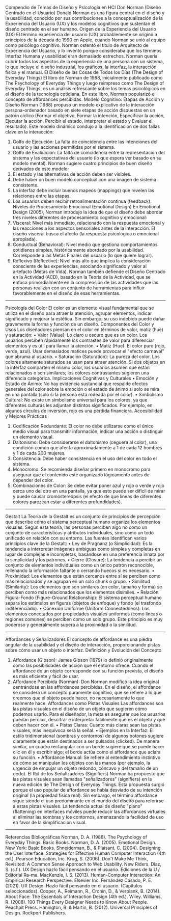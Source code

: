 Compendio de Temas de Diseño y Psicología en HCI
Don Norman (Diseño Centrado en el Usuario)
Donald Norman es una figura central en el diseño y la usabilidad, conocido por sus contribuciones a la conceptualización de la Experiencia del Usuario (UX) y los modelos cognitivos que sustentan el diseño centrado en el ser humano.
Origen de la Experiencia del Usuario (UX)
El término experiencia del usuario (UX) probablemente se originó a principios de la década de 1990 en Apple, cuando Norman se unió al equipo como psicólogo cognitivo. Norman ostentó el título de Arquitecto de Experiencia del Usuario, y lo inventó porque consideraba que los términos Interfaz Humana y usabilidad eran demasiado estrechos. Norman quería cubrir todos los aspectos de la experiencia de una persona con un sistema, lo que incluye el diseño industrial, los gráficos, la interfaz, la interacción física y el manual.
El Diseño de las Cosas de Todos los Días (The Design of Everyday Things)
El libro de Norman de 1988, inicialmente publicado como The Psychology of Everyday Things y luego reimpreso como The Design of Everyday Things, es un análisis refrescante sobre los temas psicológicos en el diseño de la tecnología cotidiana. En este libro, Norman popularizó el concepto de affordances percibidas.
Modelo Cognitivo: Etapas de Acción y Diseño
Norman (1988) propuso un modelo explicativo de la interacción persona-ordenador basado en siete etapas de acción dispuestas en un patrón cíclico (Formar el objetivo, Formar la intención, Especificar la acción, Ejecutar la acción, Percibir el estado, Interpretar el estado y Evaluar el resultado).
Este modelo dinámico condujo a la identificación de dos fallas clave en la interacción:
1. Golfo de Ejecución: La falta de coincidencia entre las intenciones del usuario y las acciones permitidas por el sistema.
2. Golfo de Evaluación: La falta de coincidencia entre la representación del sistema y las expectativas del usuario (lo que espera ver basado en su modelo mental).
Norman sugiere cuatro principios de buen diseño derivados de este modelo:
1. El estado y las alternativas de acción deben ser visibles.
2. Debe haber un buen modelo conceptual con una imagen de sistema consistente.
3. La interfaz debe incluir buenos mapeos (mappings) que revelen las relaciones entre las etapas.
4. Los usuarios deben recibir retroalimentación continua (feedback).
Niveles de Procesamiento Emocional (Emotional Design)
En Emotional Design (2005), Norman introdujo la idea de que el diseño debe abordar tres niveles diferentes de procesamiento cognitivo y emocional:
1. Visceral: Nivel más inmediato, relacionado con la respuesta emocional y las reacciones a los aspectos sensoriales antes de la interacción. El diseño visceral busca el afecto (la respuesta psicológica o emocional apropiada).
2. Conductual (Behavioral): Nivel medio que gestiona comportamientos cotidianos simples, históricamente abordado por la usabilidad. Corresponde a las Metas Finales del usuario (lo que quiere lograr).
3. Reflexivo (Reflective): Nivel más alto que implica la consideración consciente de las experiencias, asociando significado y valor al artefacto (Metas de Vida).
Norman también defiende el Diseño Centrado en la Actividad (ACD), basado en la Teoría de la Actividad, que se enfoca primordialmente en la comprensión de las actividades que las personas realizan con un conjunto de herramientas para influir favorablemente en el diseño de esas herramientas.

--------------------------------------------------------------------------------
Psicología del Color
El color es un elemento visual fundamental que se utiliza en el diseño para atraer la atención, agrupar elementos, indicar significado y mejorar la estética. Sin embargo, su uso indebido puede dañar gravemente la forma y función de un diseño.
Componentes del Color y Usos
Los diseñadores piensan en el color en términos de valor, matiz (hue) y saturación:
• Valor (Value): Lo claro u oscuro que es un color. Los usuarios perciben rápidamente los contrastes de valor para diferenciar elementos y es útil para llamar la atención.
• Matiz (Hue): El color puro (rojo, verde, azul). Usar demasiados matices puede provocar el "efecto carnaval" que abruma al usuario.
• Saturación (Saturation): La pureza del color. Los colores altamente saturados se usan para atraer atención.
Si dos objetos en la interfaz comparten el mismo color, los usuarios asumen que están relacionados o son similares; los colores contrastantes sugieren una diferencia categórica.
Implicaciones Cognitivas y Culturales
• Emoción y Estado de Ánimo: No hay evidencia sustancial que respalde efectos generales del color sobre la emoción o el estado de ánimo si solo se mira en una pantalla (solo si la persona está rodeada por el color).
• Simbolismo Cultural: No existe un simbolismo universal para los colores, ya que diferentes culturas les adjuntan distintos significados. Por ejemplo, en algunos círculos de inversión, rojo es una pérdida financiera.
Accesibilidad y Mejores Prácticas
1. Codificación Redundante: El color no debe utilizarse como el único medio visual para transmitir información, indicar una acción o distinguir un elemento visual.
2. Daltonismo: Debe considerarse el daltonismo (ceguera al color), una condición común que afecta aproximadamente a 1 de cada 12 hombres y 1 de cada 200 mujeres.
3. Consistencia: Debe haber consistencia en el uso del color en todo el sistema.
4. Monocromo: Se recomienda diseñar primero en monocromo para asegurar que el contenido esté organizado lógicamente antes de depender del color.
5. Combinaciones de Color: Se debe evitar poner azul y rojo o verde y rojo cerca uno del otro en una pantalla, ya que esto puede ser difícil de mirar y puede causar cromostereopsis (el efecto de que líneas de diferentes colores parezcan estar a diferentes profundidades).

--------------------------------------------------------------------------------
Gestalt
La Teoría de la Gestalt es un conjunto de principios de percepción que describe cómo el sistema perceptual humano organiza los elementos visuales. Según esta teoría, las personas perciben algo no como un conjunto de características y atributos individuales, sino como un todo unificado en relación con su entorno.
Las fuentes identifican varios principios clave de la Gestalt:
• Ley de Pragnanz (o Simplicidad): Es la tendencia a interpretar imágenes ambiguas como simples y completas en lugar de complejas e incompletas, basándose en una preferencia innata por la simplicidad y los patrones.
• Cierre (Closure): La tendencia a percibir un conjunto de elementos individuales como un único patrón reconocible, rellenando la información faltante o cerrando huecos si es necesario.
• Proximidad: Los elementos que están cercanos entre sí se perciben como más relacionados y se agrupan en un solo chunk o grupo.
• Similitud (Similarity): Los elementos que son similares (en color, tamaño y forma) se perciben como más relacionados que los elementos disímiles.
• Relación Figura-Fondo (Figure-Ground Relationship): El sistema perceptual humano separa los estímulos en figuras (objetos de enfoque) y fondo (el trasfondo indiferenciado).
• Conexión Uniforme (Uniform Connectedness): Los elementos conectados por propiedades visuales uniformes (como líneas o regiones comunes) se perciben como un solo grupo. Este principio es muy poderoso y generalmente supera a la proximidad o la similitud.

--------------------------------------------------------------------------------
Affordances y Señalizadores
El concepto de affordance es una piedra angular de la usabilidad y el diseño de interacción, proporcionando pistas sobre cómo usar un objeto o interfaz.
Definición y Evolución del Concepto
1. Affordance (Gibson): James Gibson (1979) lo definió originalmente como las posibilidades de acción que el entorno ofrece. Cuando el affordance de un objeto corresponde con su función prevista, el diseño es más eficiente y fácil de usar.
2. Affordance Percibida (Norman): Don Norman modificó la idea original centrándose en las affordances percibidas. En el diseño, el affordance se considera un concepto puramente cognitivo, que se refiere a lo que creemos que el objeto puede hacer, no necesariamente lo que realmente hace.
Affordances como Pistas Visuales
Las affordances son las pistas visuales en el diseño de un objeto que sugieren cómo podemos usarlo. Para el diseñador, la meta es asegurar que los usuarios puedan percibir, descifrar e interpretar fácilmente qué es el objeto y qué deben hacer con él.
• Pistas Claras: Cuanto más claras sean las pistas visuales, más inequívoca será la señal.
• Ejemplos en la Interfaz: El estilo tridimensional (sombras y contornos) de algunos botones sugiere claramente que están destinados a ser pulsados (clicked). De manera similar, un cuadro rectangular con un borde sugiere que se puede hacer clic en él y escribir algo; el borde actúa como el affordance que aclara su función.
• Affordance Manual: Se refiere al entendimiento instintivo de cómo se manipulan los objetos con las manos (por ejemplo, la urgencia de empujar un objeto redondo, cóncavo y del tamaño de un dedo).
El Rol de los Señalizadores (Signifiers)
Norman ha propuesto que las pistas visuales sean llamadas "señalizadores" (signifiers) en la nueva edición de The Design of Everyday Things. Esta propuesta surgió porque el uso popular de affordance se había desviado de su intención original (la propiedad física real).
Sin embargo, el término affordance sigue siendo el uso predominante en el mundo del diseño para referirse a estas pistas visuales. La tendencia actual de diseño "plano" (flattening) en interfaces móviles puede reducir las affordances virtuales al eliminar las sombras y los contornos, amenazando la facilidad de uso en favor de la simplificación visual.

--------------------------------------------------------------------------------
Referencias Bibliográficas
Norman, D. A. (1988). The Psychology of Everyday Things. Basic Books.
Norman, D. A. (2005). Emotional Design. New York: Basic Books.
Shneiderman, B., & Plaisant, C. (2004). Designing the User Interface: Strategies for Effective Human Computer Interaction (4th ed.). Pearson Education, Inc.
Krug, S. (2006). Don't Make Me Think, Revisited: A Common Sense Approach to Web Usability. New Riders.
Díaz, S. (s.f.). UX Design hazlo fácil pensando en el usuario. Ediciones de la U / Editorial Ra-ma.
MacKenzie, I. S. (2013). Human-Computer Interaction: An Empirical Research Perspective. Elsevier Inc.
Fernández Casado, P. E. (2021). UX Design: Hazlo fácil pensando en el usuario. (Capítulos seleccionados).
Cooper, A., Reimann, R., Cronin, D., & Verplank, B. (2014). About Face: The Essentials of Interaction Design (4th ed.). Wiley.
Williams, R. (2008). 100 Things Every Designer Needs to Know About People. Peachpit Press.
Hanington, B. & Martin, B. (2012). Universal Principles of Design. Rockport Publishers.
